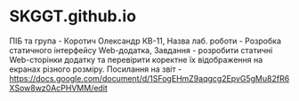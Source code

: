 # SKGGT.github.io 
ПІБ та група - Коротич Олександр КВ-11, Назва лаб. роботи - Розробка статичного інтерфейсу Web-додатка, Завдання - розробити статичні Web-сторінки додатку та перевірити коректне їх відображення на екранах різного розміру.
Посилання на звіт - https://docs.google.com/document/d/1SFogEHmZ9aqgcg2EpvG5gMu82fR6XSow8wz0AcPHVMM/edit